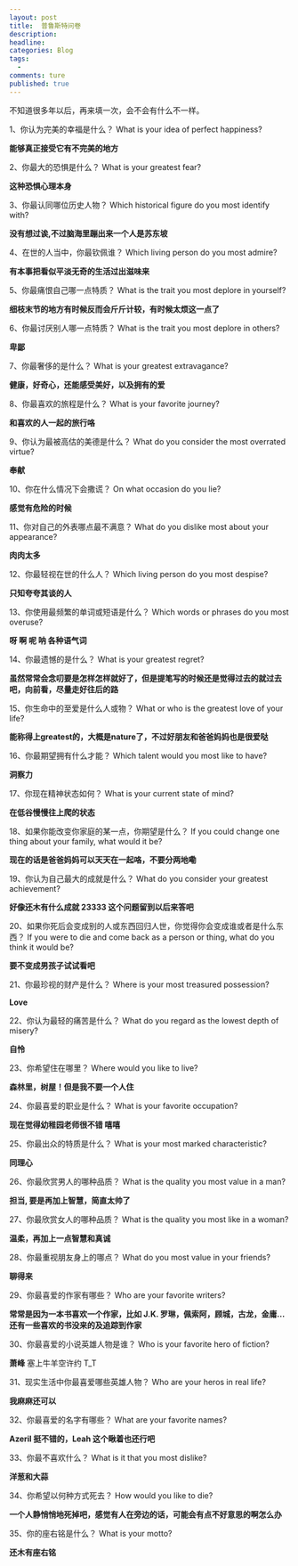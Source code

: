 ```yaml
---  
layout: post  
title:  普鲁斯特问卷
description:     
headline: 
categories: Blog  
tags: 
  -   
comments: ture  
published: true  
---  
```


不知道很多年以后，再来填一次，会不会有什么不一样。

1、你认为完美的幸福是什么？
What is your idea of perfect happiness?

**能够真正接受它有不完美的地方**

2、你最大的恐惧是什么？
What is your greatest fear?

**这种恐惧心理本身**

3、你最认同哪位历史人物？
Which historical figure do you most identify with?

**没有想过诶,不过脑海里蹦出来一个人是苏东坡**

4、在世的人当中，你最钦佩谁？
Which living person do you most admire?

**有本事把看似平淡无奇的生活过出滋味来**

5、你最痛恨自己哪一点特质？
What is the trait you most deplore in yourself?

**细枝末节的地方有时候反而会斤斤计较，有时候太烦这一点了**

6、你最讨厌别人哪一点特质？
What is the trait you most deplore in others?

**卑鄙**

7、你最奢侈的是什么？
What is your greatest extravagance?

**健康，好奇心，还能感受美好，以及拥有的爱**

8、你最喜欢的旅程是什么？
What is your favorite journey?

**和喜欢的人一起的旅行咯**

9、你认为最被高估的美德是什么？
What do you consider the most overrated virtue?

**奉献**

10、你在什么情况下会撒谎？
On what occasion do you lie?

**感觉有危险的时候**

11、你对自己的外表哪点最不满意？
What  do you dislike most about your appearance?

**肉肉太多**

12、你最轻视在世的什么人？
Which living person do you most despise?

**只知夸夸其谈的人**

13、你使用最频繁的单词或短语是什么？
Which words or phrases do you most overuse?

**呀 啊 呢 呐 各种语气词**

14、你最遗憾的是什么？
What is your greatest regret?

**虽然常常会念叨要是怎样怎样就好了，但是提笔写的时候还是觉得过去的就过去吧，向前看，尽量走好往后的路**

15、你生命中的至爱是什么人或物？
What or who is the greatest love of your life?

**能称得上greatest的，大概是nature了，不过好朋友和爸爸妈妈也是很爱哒**

16、你最期望拥有什么才能？
Which talent would you most like to have?

**洞察力**

17、你现在精神状态如何？
What is your current state of mind?

**在低谷慢慢往上爬的状态**

18、如果你能改变你家庭的某一点，你期望是什么？
If you could change one thing about your family, what would it be?

**现在的话是爸爸妈妈可以天天在一起咯，不要分两地嘞** 


19、你认为自己最大的成就是什么？
What do you consider your greatest achievement?

**好像还木有什么成就 23333  这个问题留到以后来答吧**


20、如果你死后会变成别的人或东西回归人世，你觉得你会变成谁或者是什么东西？
If you were to die and come back as a person or thing, what do you think it would be?

**要不变成男孩子试试看吧**


21、你最珍视的财产是什么？
Where is your most treasured possession?

**Love**

22、你认为最轻的痛苦是什么？
What do you regard as the lowest depth of misery?

**自怜**

23、你希望住在哪里？
Where would you like to live?

**森林里，树屋！但是我不要一个人住**

24、你最喜爱的职业是什么？
What is your favorite occupation?

**现在觉得幼稚园老师很不错 嘻嘻**

25、你最出众的特质是什么？
What is your most marked characteristic?

**同理心**

26、你最欣赏男人的哪种品质？
What is the quality you most value in a man?

**担当, 要是再加上智慧，简直太帅了**

27、你最欣赏女人的哪种品质？
What is the quality you most like in a woman?

**温柔，再加上一点智慧和真诚**

28、你最重视朋友身上的哪点？
What do you most value in your friends?

**聊得来**

29、你最喜爱的作家有哪些？
Who are your favorite writers? 

**常常是因为一本书喜欢一个作家，比如 J.K. 罗琳，佩索阿，顾城，古龙，金庸...还有一些喜欢的书没来的及追踪到作家**

30、你最喜爱的小说英雄人物是谁？
Who is your favorite hero of fiction?

**萧峰**  塞上牛羊空许约 T_T

31、现实生活中你最喜爱哪些英雄人物？
Who are your heros in real life?

**我麻麻还可以**

32、你最喜爱的名字有哪些？
What are your favorite names?

**Azeril 挺不错的，Leah 这个瞅着也还行吧**

33、你最不喜欢什么？
What is it that you most dislike?

**洋葱和大蒜**

34、你希望以何种方式死去？
How would you like to die?

**一个人静悄悄地死掉吧，感觉有人在旁边的话，可能会有点不好意思的啊怎么办**

35、你的座右铭是什么？
What is your motto?

**还木有座右铭**
